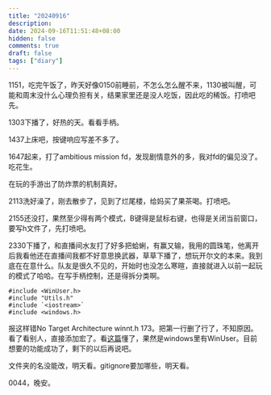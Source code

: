 ```yaml
---
title: "20240916"
description: 
date: 2024-09-16T11:51:48+08:00
hidden: false
comments: true
draft: false
tags: ["diary"]
---
```

1151，吃完午饭了，昨天好像0150前睡前，不怎么怎么醒不来，1130被叫醒，可能和周末没什么心理负担有关，结果家里还是没人吃饭，因此吃的稀饭。打喷吧先。

1303下播了，好热的天。看看手柄。

1437上床吧，按键响应写差不多了。

1647起来，打了ambitious mission fd，发现剧情意外的多，我对fd的偏见没了。吃花生。

在玩的手游出了防炸票的机制真好。

2113洗好澡了，刚去散步了，见到了烂尾楼，给妈买了果茶喝。打喷吧。

2155还没打，果然至少得有两个模式，B键得是鼠标右键，也得是关闭当前窗口，要写h文件了，先打喷吧。

2330下播了，和直播间水友打了好多把蛤蜊，有赢又输，我用的圆珠笔，他离开后我看他还在直播间我都不好意思换武器，草草下播了，想玩开尔文的本来。我到底在在意什么。队友是很久不见的，开始时也没怎么寒暄，直接就进入以前一起玩的模式了哈哈。在写手柄控制，还是得拆分类啊。

```
#include <WinUser.h>
#include "Utils.h"
#include `<iostream>`
#include <windows.h>
```

报这样错No Target Architecture  winnt.h 173。把第一行删了行了，不知原因。看了看别人，直接添加宏了。看[这篇](https://blog.csdn.net/wcc27857285/article/details/85197877)懂了，果然是windows里有WinUser。目前想要的功能成功了，剩下的以后再说吧。

文件夹的名没能改，明天看。gitignore要加哪些，明天看。

0044，晚安。
